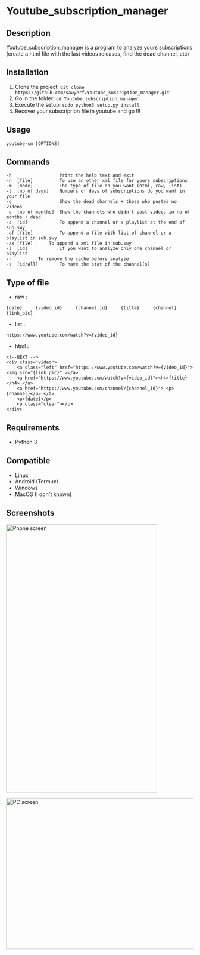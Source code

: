 # Youtube_subscription_manager

## Description
Youtube_subscription_manager is a program to analyze yours subscriptions (create a html file with the last videos releases, find the dead channel, etc)

## Installation
1. Clone the project: `git clone https://github.com/sawyerf/Youtube_suscription_manager.git`
2. Go in the folder: `cd Youtube_subscription_manager`
3. Execute the setup: `sudo python3 setup.py install` 
4. Recover your subscriprion file in youtube and go !!!

## Usage
```youtube-sm [OPTIONS]```

## Commands

```
-h                  Print the help text and exit
-n  [file]          To use an other xml file for yours subscriptions
-m  [mode]          The type of file do you want (html, raw, list)
-t  [nb of days]    Numbers of days of subscriptions do you want in your file
-d                  Show the dead channels + those who posted no videos
-o  [nb of months]  Show the channels who didn't post videos in nb of months + dead
-a  [id]            To append a channel or a playlist at the end of sub.swy
-af [file]          To append a file with list of channel or a playlist in sub.swy
-ax [file]	    To append a xml file in sub.swy
-l  [id]            If you want to analyze only one channel or playlist
-r		    To remove the cache before analyze
-s  [id/all]        To have the stat of the channel(s)
```

## Type of file
- raw :
```
{date}     {video_id}     {channel_id}     {title}     {channel}     {link_pic}
```
- list :
```
https://www.youtube.com/watch?v={video_id}
```
- html :
```
<!--NEXT -->
<div class="video">
	<a class="left" href="https://www.youtube.com/watch?v={video_id}"> <img src="{link_pic}" ></a>
	<a href="https://www.youtube.com/watch?v={video_id}"><h4>{title}</h4> </a>
	<a href="https://www.youtube.com/channel/{channel_id}"> <p>{channel}</p> </a>
	<p>{date}</p>
	<p class="clear"></p>
</div>
```

## Requirements
- Python 3

## Compatible
- Linux
- Android (Termux)
- Windows
- MacOS (I don't known)

## Screenshots
<p><img src="./screenshot/index.jpg" alt="Phone screen" width=405px height=720px></p>
<p><img src="./screenshot/index_pc.jpg" alt="PC screen" width=720px height=405px></p>
